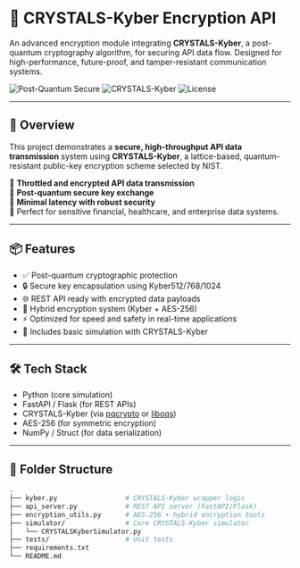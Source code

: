 # 🔐 CRYSTALS-Kyber Encryption API

An advanced encryption module integrating **CRYSTALS-Kyber**, a post-quantum cryptography algorithm, for securing API data flow. Designed for high-performance, future-proof, and tamper-resistant communication systems.

![Post-Quantum Secure](https://img.shields.io/badge/Post--Quantum-Secure-green)
![CRYSTALS-Kyber](https://img.shields.io/badge/Algorithm-Kyber1024-blue)
![License](https://img.shields.io/badge/License-MIT-lightgrey)

---

## 🚀 Overview

This project demonstrates a **secure, high-throughput API data transmission** system using **CRYSTALS-Kyber**, a lattice-based, quantum-resistant public-key encryption scheme selected by NIST.

🔸 **Throttled and encrypted API data transmission**  
🔸 **Post-quantum secure key exchange**  
🔸 **Minimal latency with robust security**  
🔸 Perfect for sensitive financial, healthcare, and enterprise data systems.

---

## 📦 Features

- ✅ Post-quantum cryptographic protection
- 🔒 Secure key encapsulation using Kyber512/768/1024
- 🌐 REST API ready with encrypted data payloads
- 🔄 Hybrid encryption system (Kyber + AES-256)
- ⚡ Optimized for speed and safety in real-time applications
- 🧪 Includes basic simulation with CRYSTALS-Kyber

---

## 🛠️ Tech Stack

- Python (core simulation)
- FastAPI / Flask (for REST APIs)
- CRYSTALS-Kyber (via [pqcrypto](https://pypi.org/project/pqcrypto/) or [liboqs](https://github.com/open-quantum-safe/liboqs))
- AES-256 (for symmetric encryption)
- NumPy / Struct (for data serialization)

---

## 📁 Folder Structure

```bash
.
├── kyber.py                 # CRYSTALS-Kyber wrapper logic
├── api_server.py            # REST API server (FastAPI/Flask)
├── encryption_utils.py      # AES-256 + hybrid encryption tools
├── simulator/               # Core CRYSTALS-Kyber simulator
│   └── CRYSTALSKyberSimulator.py
├── tests/                   # Unit tests
├── requirements.txt
└── README.md
